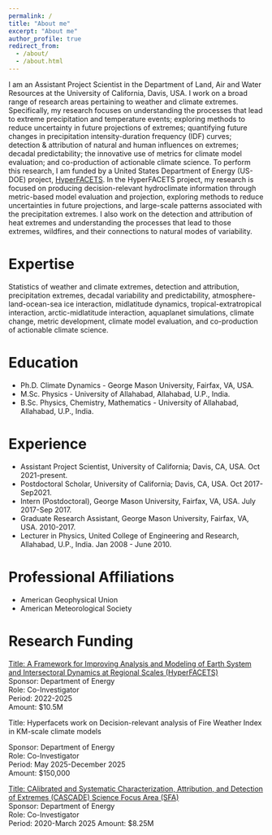 ```yaml
---
permalink: /
title: "About me"
excerpt: "About me"
author_profile: true
redirect_from: 
  - /about/
  - /about.html
---
```


I am an Assistant Project Scientist in the Department of Land, Air and Water Resources at the University of California, Davis, USA. I work on a broad range of research areas pertaining to weather and climate extremes. Specifically, my research focuses on understanding the processes that lead to extreme precipitation and temperature events; exploring methods to reduce uncertainty in future projections of extremes; quantifying future changes in precipitation intensity-duration frequency (IDF) curves; detection & attribution of natural and human influences on extremes; decadal predictability; the innovative use of metrics for climate model evaluation; and co-production of actionable climate science. To perform this research, I am funded by a United States Department of Energy (US-DOE) project, [HyperFACETS](https://hyperfacets.ucdavis.edu/). In the  HyperFACETS project, my research is focused on producing decision-relevant hydroclimate information through metric-based model evaluation and projection, exploring methods to reduce uncertainties in future projections, and large-scale patterns associated with the precipitation extremes. I also work on the detection and attribution of heat extremes and understanding the processes that lead to those extremes, wildfires, and their connections to natural modes of variability.  

Expertise
======
Statistics of weather and climate extremes, detection and attribution, precipitation extremes, decadal variability and predictability, atmosphere-
land-ocean-sea ice interaction, midlatitude dynamics, tropical-extratropical interaction, arctic-midlatitude interaction, aquaplanet simulations, climate
change, metric development, climate model evaluation, and co-production of actionable climate science.

Education
======
- Ph.D. Climate Dynamics - George Mason University, Fairfax, VA, USA.
- M.Sc. Physics - University of Allahabad, Allahabad, U.P., India.
- B.Sc. Physics, Chemistry, Mathematics - University of Allahabad, Allahabad, U.P., India.

Experience
======
- Assistant Project Scientist, University of California; Davis, CA, USA. Oct 2021-present.
- Postdoctoral Scholar, University of California; Davis, CA, USA. Oct 2017-Sep2021.
- Intern (Postdoctoral), George Mason University, Fairfax, VA, USA. July 2017-Sep 2017.
- Graduate Research Assistant, George Mason University, Fairfax, VA, USA. 2010-2017.
- Lecturer in Physics, United College of Engineering and Research, Allahabad, U.P., India. Jan 2008 - June 2010.

Professional Affiliations
======
- American Geophysical Union
- American Meteorological Society

Research Funding
======
[Title: A Framework for Improving Analysis and Modeling of Earth System and Intersectoral Dynamics at Regional Scales (HyperFACETS)](https://climatemodeling.science.energy.gov/projects/framework-improving-analysis-and-modeling-earth-system-and-intersectoral-dynamics-regional)  
Sponsor: Department of Energy  
Role: Co-Investigator  
Period: 2022-2025  
Amount: $10.5M

Title: Hyperfacets work on Decision-relevant analysis of Fire Weather Index in KM-scale climate models

Sponsor: Department of Energy  
Role: Co-Investigator  
Period: May 2025-December 2025  
Amount: $150,000

[Title: CAlibrated and Systematic Characterization, Attribution, and Detection of Extremes (CASCADE) Science Focus Area (SFA)](https://climatemodeling.science.energy.gov/projects/calibrated-and-systematic-characterization-attribution-and-detection-extremes-cascade)  
Sponsor: Department of Energy  
Role: Co-Investigator  
Period: 2020-March 2025 
Amount: $8.25M



